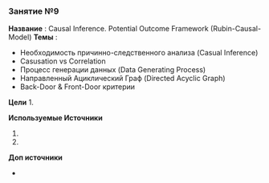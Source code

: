 ### Занятие №9

**Название** : Causal Inference. Potential Outcome Framework (Rubin-Causal-Model)
**Темы** : 
  * Необходимость причинно-следственного анализа (Casual Inference)
  * Casusation vs Correlation
  * Процесс генерации данных (Data Generating Process)
  * Направленный Ациклический Граф (Directed Acyclic Graph)
  * Back-Door & Front-Door критерии
    
**Цели**
  1. 

**Используемые Источники**
1. []()
2. []()

**Доп источники**
* []()

